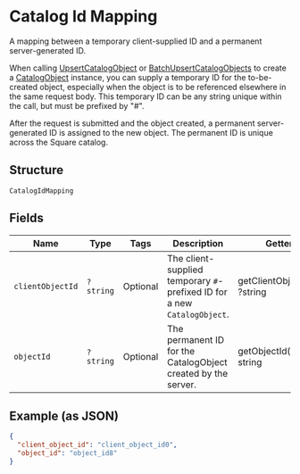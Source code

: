 
# Catalog Id Mapping

A mapping between a temporary client-supplied ID and a permanent server-generated ID.

When calling [UpsertCatalogObject](#endpoint-Catalog-UpsertCatalogObject) or
[BatchUpsertCatalogObjects](#endpoint-Catalog-BatchUpsertCatalogObjects) to
create a [CatalogObject](#type-CatalogObject) instance, you can supply
a temporary ID for the to-be-created object, especially when the object is to be referenced
elsewhere in the same request body. This temporary ID can be any string unique within
the call, but must be prefixed by "#".

After the request is submitted and the object created, a permanent server-generated ID is assigned
to the new object. The permanent ID is unique across the Square catalog.

## Structure

`CatalogIdMapping`

## Fields

| Name | Type | Tags | Description | Getter | Setter |
|  --- | --- | --- | --- | --- | --- |
| `clientObjectId` | `?string` | Optional | The client-supplied temporary `#`-prefixed ID for a new `CatalogObject`. | getClientObjectId(): ?string | setClientObjectId(?string clientObjectId): void |
| `objectId` | `?string` | Optional | The permanent ID for the CatalogObject created by the server. | getObjectId(): ?string | setObjectId(?string objectId): void |

## Example (as JSON)

```json
{
  "client_object_id": "client_object_id0",
  "object_id": "object_id8"
}
```


